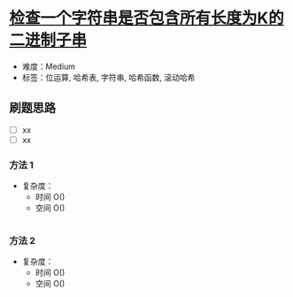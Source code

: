 # [检查一个字符串是否包含所有长度为K的二进制子串](https://leetcode-cn.com/problems/check-if-a-string-contains-all-binary-codes-of-size-k/)

- 难度：Medium
- 标签：位运算, 哈希表, 字符串, 哈希函数, 滚动哈希

## 刷题思路

- [ ] xx
- [ ] xx

### 方法 1

- 复杂度：
    - 时间 O()
    - 空间 O()

``` js

```

### 方法 2

- 复杂度：
    - 时间 O()
    - 空间 O()

``` js

```

